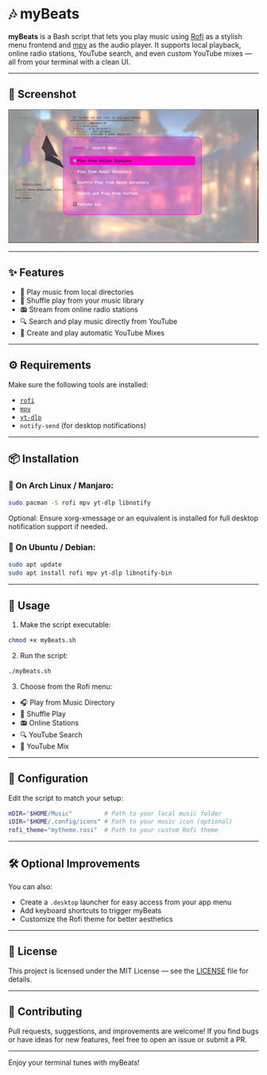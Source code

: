 # 🎶 myBeats

**myBeats** is a Bash script that lets you play music using [Rofi](https://github.com/davatorium/rofi) as a stylish menu frontend and [mpv](https://mpv.io) as the audio player.
It supports local playback, online radio stations, YouTube search, and even custom YouTube mixes — all from your terminal with a clean UI.

---

## 📸 Screenshot

![myBeats Screenshot](assets/slideshow.gif)

---

## ✨ Features

- 🎵 Play music from local directories
- 🔀 Shuffle play from your music library
- 📻 Stream from online radio stations
- 🔍 Search and play music directly from YouTube
- 🧠 Create and play automatic YouTube Mixes

---

## ⚙️ Requirements

Make sure the following tools are installed:

- [`rofi`](https://github.com/davatorium/rofi)
- [`mpv`](https://mpv.io/)
- [`yt-dlp`](https://github.com/yt-dlp/yt-dlp)
- `notify-send` (for desktop notifications)

---

## 📦 Installation

### 🔷 On Arch Linux / Manjaro:

```bash
sudo pacman -S rofi mpv yt-dlp libnotify
```

Optional: Ensure xorg-xmessage or an equivalent is installed for full desktop notification support if needed.

### 🔶 On Ubuntu / Debian:

```bash
sudo apt update
sudo apt install rofi mpv yt-dlp libnotify-bin
```

---

## 🚀 Usage

1. Make the script executable:

```bash
chmod +x myBeats.sh
```

2. Run the script:

```bash
./myBeats.sh
```

3. Choose from the Rofi menu:

- 🎧 Play from Music Directory
- 🔀 Shuffle Play
- 📻 Online Stations
- 🔍 YouTube Search
- 🧠 YouTube Mix

---

## 🔧 Configuration

Edit the script to match your setup:

```bash
mDIR="$HOME/Music"         # Path to your local music folder
iDIR="$HOME/.config/icons" # Path to your music icon (optional)
rofi_theme="mytheme.rasi"  # Path to your custom Rofi theme
```

---

## 🛠 Optional Improvements

You can also:

- Create a `.desktop` launcher for easy access from your app menu
- Add keyboard shortcuts to trigger myBeats
- Customize the Rofi theme for better aesthetics

---

## 📄 License

This project is licensed under the MIT License — see the [LICENSE](LICENSE) file for details.

---

## 🙌 Contributing

Pull requests, suggestions, and improvements are welcome!
If you find bugs or have ideas for new features, feel free to open an issue or submit a PR.

---

Enjoy your terminal tunes with myBeats!
